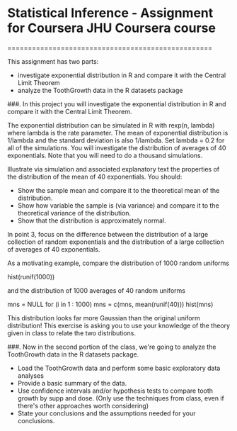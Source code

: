 # Statistical Inference - Assignment for Coursera JHU Coursera course
==================================================

This assignment has two parts:
- investigate exponential distribution in R and compare it with the Central Limit Theorem
- analyze the ToothGrowth data in the R datasets package


###. In this project you will investigate the exponential distribution in R and compare it with the Central Limit Theorem.

The exponential distribution can be simulated in R with rexp(n, lambda) where lambda is the rate parameter.
The mean of exponential distribution is 1/lambda and the standard deviation is also 1/lambda. Set lambda = 0.2 for all of the simulations.
You will investigate the distribution of averages of 40 exponentials. Note that you will need to do a thousand simulations.

Illustrate via simulation and associated explanatory text the properties of the distribution of the mean of 40 exponentials. 
You should:
* Show the sample mean and compare it to the theoretical mean of the distribution.
* Show how variable the sample is (via variance) and compare it to the theoretical variance of the distribution.
* Show that the distribution is approximately normal.

In point 3, focus on the difference between the distribution of a large collection of random exponentials and the distribution of a large collection of averages of 40 exponentials.

As a motivating example, compare the distribution of 1000 random uniforms

hist(runif(1000))

and the distribution of 1000 averages of 40 random uniforms

mns = NULL
for (i in 1 : 1000) mns = c(mns, mean(runif(40)))
hist(mns)

This distribution looks far more Gaussian than the original uniform distribution!
This exercise is asking you to use your knowledge of the theory given in class to relate the two distributions. 


###. Now in the second portion of the class, we're going to analyze the ToothGrowth data in the R datasets package.

* Load the ToothGrowth data and perform some basic exploratory data analyses
* Provide a basic summary of the data.
* Use confidence intervals and/or hypothesis tests to compare tooth growth by supp and dose. (Only use the techniques from class, even if there's other approaches worth considering)
* State your conclusions and the assumptions needed for your conclusions. 